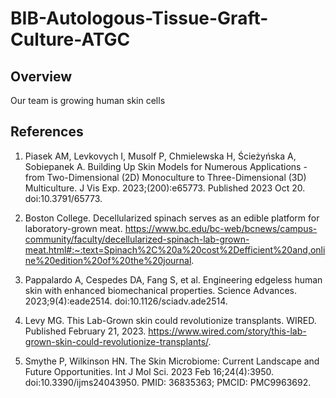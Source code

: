 # BIB-Autologous-Tissue-Graft-Culture-ATGC

## Overview
Our team is growing human skin cells

## References

1. Piasek AM, Levkovych I, Musolf P, Chmielewska H, Ścieżyńska A, Sobiepanek A. Building Up Skin Models for Numerous Applications - from Two-Dimensional (2D) Monoculture to Three-Dimensional (3D) Multiculture. J Vis Exp. 2023;(200):e65773. Published 2023 Oct 20. doi:10.3791/65773.
   
2. Boston College. Decellularized spinach serves as an edible platform for laboratory-grown meat. https://www.bc.edu/bc-web/bcnews/campus-community/faculty/decellularized-spinach-lab-grown-meat.html#:~:text=Spinach%2C%20a%20cost%2Defficient%20and,online%20edition%20of%20the%20journal.

3. Pappalardo A, Cespedes DA, Fang S, et al. Engineering edgeless human skin with enhanced biomechanical properties. Science Advances. 2023;9(4):eade2514. doi:10.1126/sciadv.ade2514.

4. Levy MG. This Lab-Grown skin could revolutionize transplants. WIRED. Published February 21, 2023. https://www.wired.com/story/this-lab-grown-skin-could-revolutionize-transplants/.

5. Smythe P, Wilkinson HN. The Skin Microbiome: Current Landscape and Future Opportunities. Int J Mol Sci. 2023 Feb 16;24(4):3950. doi:10.3390/ijms24043950. PMID: 36835363; PMCID: PMC9963692.